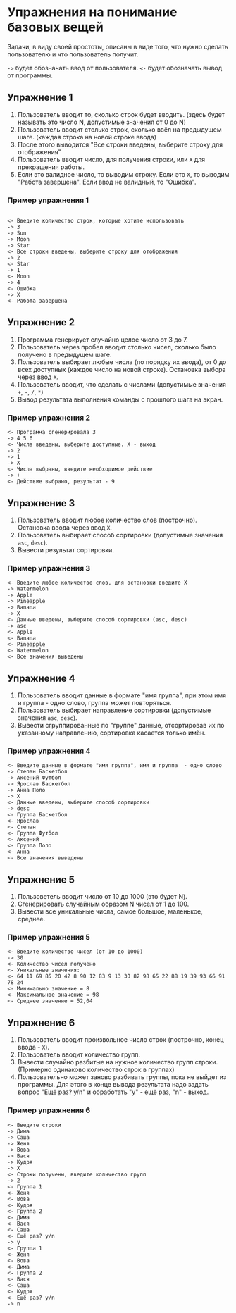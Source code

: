 # Упражнения на понимание базовых вещей

Задачи, в виду своей простоты, описаны в виде того, что нужно сделать пользователю и что пользователь получит.

`->` будет обозначать ввод от пользователя.
`<-` будет обозначать вывод от программы.

## Упражнение 1

1. Пользователь вводит то, сколько строк будет вводить. (здесь будет называть это число N, допустимые значения от 0 до N)
2. Пользователь вводит столько строк, сколько ввёл на предыдущем шаге. (каждая строка на новой строке ввода)
3. После этого выводится "Все строки введены, выберите строку для отображения"
4. Пользователь вводит число, для получения строки, или `X` для прекращения работы.
5. Если это валидное число, то выводим строку. Если это `X`, то выводим "Работа завершена". Если ввод не валидный, то "Ошибка".

### Пример упражнения 1

```plain

<- Введите количество строк, которые хотите использовать
-> 3 
-> Sun
-> Moon
-> Star
<- Все строки введены, выберите строку для отображения
-> 2
<- Star
-> 1
<- Moon
-> 4
<- Ошибка
-> X
<- Работа завершена

```

## Упражнение 2

1. Программа генерирует случайно целое число от 3 до 7.
2. Пользователь через пробел вводит столько чисел, сколько было получено в предыдущем шаге.
3. Пользователь выбирает любые числа (по порядку их ввода), от 0 до всех доступных (каждое число на новой строке). Остановка выбора через ввод `X`.
4. Пользователь вводит, что сделать с числами (допустимые значения `+`, `-`, `/`, `*`)
5. Вывод результата выполнения команды с прошлого шага на экран.

### Пример упражнения 2

```plain
<- Программа сгенерировала 3
-> 4 5 6
<- Числа введены, выберите доступные. X - выход
-> 2
-> 1
-> X
<- Числа выбраны, введите необходимое действие
-> +
<- Действие выбрано, результат - 9

```

## Упражнение 3

1. Пользователь вводит любое количество слов (построчно). Остановка ввода через ввод `X`.
2. Пользователь выбирает способ сортировки (допустимые значения `asc`, `desc`).
3. Вывести результат сортировки.

### Пример упражнения 3

```plain
<- Введите любое количество слов, для остановки введите X
-> Watermelon
-> Apple
-> Pineapple
-> Banana
-> X
<- Данные введены, выберите способ сортировки (asc, desc)
-> asc
<- Apple
<- Banana
<- Pineapple
<- Watermelon
<- Все значения выведены
```

## Упражнение 4

1. Пользователь вводит данные в формате "имя группа", при этом имя и группа - одно слово, группа может повторяться.
2. Пользователь выбирает направление сортировки (допустимые значения `asc`, `desc`).
3. Вывести сгруппированные по "группе" данные, отсортировав их по указанному направлению, сортировка касается только имён.

### Пример упражнения 4

```plain
<- Введите данные в формате "имя группа", имя и группа  - одно слово
-> Степан Баскетбол
-> Аксений Футбол
-> Ярослав Баскетбол
-> Анна Поло
-> X
<- Данные введены, выберите способ сортировки
-> desc
<- Группа Баскетбол
<- Ярослав
<- Степан
<- Группа Футбол
<- Аксений
<- Группа Поло
<- Анна
<- Все значения выведены
```

## Упражнение 5

1. Пользоветель вводит число от 10 до 1000 (это будет N).
2. Сгенерировать случайным образом N чисел от 1 до 100.
3. Вывести все уникальные числа, самое большое, маленькое, среднее.

### Пример упражнения 5

```plain
<- Введите количество чисел (от 10 до 1000)
-> 30
<- Количество чисел получено
<- Уникальные значения:
<- 64 11 69 85 20 42 8 90 12 83 9 13 30 82 98 65 22 88 19 39 93 66 91 78 24
<- Минимально значение = 8
<- Максимальное значение = 98
<- Среднее значение = 52,04
```

## Упражнение 6

1. Пользователь вводит произвольное число строк (построчно, конец ввода - `X`).
2. Пользователь вводит количество групп.
3. Вывести случайно разбитые на нужное количество групп строки. (Примерно одинаково количество строк в группах)
4. Пользовательно может заново разбивать группы, пока не выйдет из программы. 
Для этого в конце вывода результата надо задать вопрос "Ещё раз? y/n" и обработать "y" - ещё раз, "n" - выход.

### Пример упражнения 6

```plain
<- Введите строки
-> Дима
-> Саша
-> Женя
-> Вова
-> Вася
-> Кудря
-> X
<- Строки получены, введите количество групп
-> 2
<- Группа 1
<- Женя
<- Вова
<- Кудря
<- Группа 2
<- Дима
<- Вася
<- Саша
<- Ещё раз? y/n
-> y
<- Группа 1
<- Женя
<- Вова
<- Дима
<- Группа 2
<- Вася
<- Саша
<- Кудря
<- Ещё раз? y/n
-> n
```
